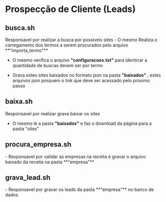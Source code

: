 # Prospecção de Cliente (Leads)
<h2>busca.sh </h2>
Responsavel por realizar a busca por possiveis sites
- O mesmo Realiza o carregamento dos termos a serem procurados pelo arquivo **"importa_termo"**

- O mesmo verifica o arquivo **"configuracoes.txt"** para identicar a quantidade de buscas devem ser por termo

- Grava estes sites baixados no formato json na pasta **"baixados"** , estes arquivos json possuem o link que deve ser acessado pelo proximo passo
<h2>baixa.sh </h2>
Responsavel por realizar grava baixar os sites

- O mesmo le a pasta **"baixados"** e faz o download da página para a pasta "sites"

<h2>procura_empresa.sh </h2>
- Responsavel por validar as empresas na receita e gravar o arquivo baixado da receita na pasta **"empresa"**

<h2>grava_lead.sh </h2>
- Responsavel por gravar os leads da pasta **"empresa"** no banco de dados